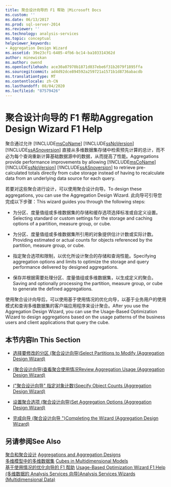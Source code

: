 ```yaml
---
title: 聚合设计向导的 F1 帮助 |Microsoft Docs
ms.custom: ''
ms.date: 06/13/2017
ms.prod: sql-server-2014
ms.reviewer: ''
ms.technology: analysis-services
ms.topic: conceptual
helpviewer_keywords:
- Aggregation Design Wizard
ms.assetid: 39e23cf1-6405-4fb6-bc14-ba103314362d
author: minewiskan
ms.author: owend
ms.openlocfilehash: ace30a07970b1871d037ebe6f31b2079f1895ffa
ms.sourcegitcommit: ad4d92dce894592a259721a1571b1d8736abacdb
ms.translationtype: MT
ms.contentlocale: zh-CN
ms.lasthandoff: 08/04/2020
ms.locfileid: "87579426"
---
```

# <a name="aggregation-design-wizard-f1-help"></a><span data-ttu-id="ef2d1-102">聚合设计向导的 F1 帮助</span><span class="sxs-lookup"><span data-stu-id="ef2d1-102">Aggregation Design Wizard F1 Help</span></span>
  <span data-ttu-id="ef2d1-103">聚合通过允许 [!INCLUDE[msCoName](../includes/msconame-md.md)] [!INCLUDE[ssNoVersion](../includes/ssnoversion-md.md)] [!INCLUDE[ssASnoversion](../includes/ssasnoversion-md.md)] 直接从多维数据集存储中检索预先计算的总计，而不必为每个查询重新计算基础数据源中的数据，从而提高了性能。</span><span class="sxs-lookup"><span data-stu-id="ef2d1-103">Aggregations provide performance improvements by allowing [!INCLUDE[msCoName](../includes/msconame-md.md)] [!INCLUDE[ssNoVersion](../includes/ssnoversion-md.md)] [!INCLUDE[ssASnoversion](../includes/ssasnoversion-md.md)] to retrieve pre-calculated totals directly from cube storage instead of having to recalculate data from an underlying data source for each query.</span></span>  
  
 <span data-ttu-id="ef2d1-104">若要对这些聚合进行设计，可以使用聚合设计向导。</span><span class="sxs-lookup"><span data-stu-id="ef2d1-104">To design these aggregations, you can use the Aggregation Design Wizard.</span></span> <span data-ttu-id="ef2d1-105">此向导可引导您完成以下步骤：</span><span class="sxs-lookup"><span data-stu-id="ef2d1-105">This wizard guides you through the following steps:</span></span>  
  
-   <span data-ttu-id="ef2d1-106">为分区、度量值组或多维数据集的存储和缓存选项选择标准或自定义设置。</span><span class="sxs-lookup"><span data-stu-id="ef2d1-106">Selecting standard or custom settings for the storage and caching options of a partition, measure group, or cube.</span></span>  
  
-   <span data-ttu-id="ef2d1-107">为分区、度量值组或多维数据集所引用的对象提供估计计数或实际计数。</span><span class="sxs-lookup"><span data-stu-id="ef2d1-107">Providing estimated or actual counts for objects referenced by the partition, measure group, or cube.</span></span>  
  
-   <span data-ttu-id="ef2d1-108">指定聚合选项和限制，以优化所设计聚合的存储和查询性能。</span><span class="sxs-lookup"><span data-stu-id="ef2d1-108">Specifying aggregation options and limits to optimize the storage and query performance delivered by designed aggregations.</span></span>  
  
-   <span data-ttu-id="ef2d1-109">保存并根据需要处理分区、度量值组或多维数据集，以生成定义的聚合。</span><span class="sxs-lookup"><span data-stu-id="ef2d1-109">Saving and optionally processing the partition, measure group, or cube to generate the defined aggregations.</span></span>  
  
 <span data-ttu-id="ef2d1-110">使用聚合设计向导后，可以使用基于使用情况的优化向导，以基于业务用户的使用模式和查询多维数据集的客户端应用程序来设计聚合。</span><span class="sxs-lookup"><span data-stu-id="ef2d1-110">After you use the Aggregation Design Wizard, you can use the Usage-Based Optimization Wizard to design aggregations based on the usage patterns of the business users and client applications that query the cube.</span></span>  
  
## <a name="in-this-section"></a><span data-ttu-id="ef2d1-111">本节内容</span><span class="sxs-lookup"><span data-stu-id="ef2d1-111">In This Section</span></span>  
  
-   [<span data-ttu-id="ef2d1-112">选择要修改的分区 &#40;聚合设计向导&#41;</span><span class="sxs-lookup"><span data-stu-id="ef2d1-112">Select Partitions to Modify &#40;Aggregation Design Wizard&#41;</span></span>](select-partitions-to-modify-aggregation-design-wizard.md)  
  
-   [<span data-ttu-id="ef2d1-113">&#40;聚合设计向导&#41;查看聚合使用情况</span><span class="sxs-lookup"><span data-stu-id="ef2d1-113">Review Aggregation Usage &#40;Aggregation Design Wizard&#41;</span></span>](review-aggregation-usage-aggregation-design-wizard.md)  
  
-   [<span data-ttu-id="ef2d1-114">&#40;"聚合设计向导" 指定对象计数&#41;</span><span class="sxs-lookup"><span data-stu-id="ef2d1-114">Specify Object Counts &#40;Aggregation Design Wizard&#41;</span></span>](specify-object-counts-aggregation-design-wizard.md)  
  
-   [<span data-ttu-id="ef2d1-115">设置聚合选项 &#40;聚合设计向导&#41;</span><span class="sxs-lookup"><span data-stu-id="ef2d1-115">Set Aggregation Options &#40;Aggregation Design Wizard&#41;</span></span>](set-aggregation-options-aggregation-design-wizard.md)  
  
-   [<span data-ttu-id="ef2d1-116">完成向导 &#40;聚合设计向导 "&#41;</span><span class="sxs-lookup"><span data-stu-id="ef2d1-116">Completing the Wizard &#40;Aggregation Design Wizard&#41;</span></span>](completing-the-wizard-aggregation-design-wizard.md)  
  
## <a name="see-also"></a><span data-ttu-id="ef2d1-117">另请参阅</span><span class="sxs-lookup"><span data-stu-id="ef2d1-117">See Also</span></span>  
 <span data-ttu-id="ef2d1-118">[聚合和聚合设计](multidimensional-models-olap-logical-cube-objects/aggregations-and-aggregation-designs.md) </span><span class="sxs-lookup"><span data-stu-id="ef2d1-118">[Aggregations and Aggregation Designs](multidimensional-models-olap-logical-cube-objects/aggregations-and-aggregation-designs.md) </span></span>  
 <span data-ttu-id="ef2d1-119">[多维模型中的多维数据集](multidimensional-models/cubes-in-multidimensional-models.md) </span><span class="sxs-lookup"><span data-stu-id="ef2d1-119">[Cubes in Multidimensional Models](multidimensional-models/cubes-in-multidimensional-models.md) </span></span>  
 <span data-ttu-id="ef2d1-120">[基于使用情况的优化向导的 F1 帮助](usage-based-optimization-wizard-f1-help.md) </span><span class="sxs-lookup"><span data-stu-id="ef2d1-120">[Usage-Based Optimization Wizard F1 Help](usage-based-optimization-wizard-f1-help.md) </span></span>  
 [<span data-ttu-id="ef2d1-121">&#40;多维数据的 Analysis Services 向导&#41;</span><span class="sxs-lookup"><span data-stu-id="ef2d1-121">Analysis Services Wizards &#40;Multidimensional Data&#41;</span></span>](analysis-services-wizards-multidimensional-data.md)  
  
  
